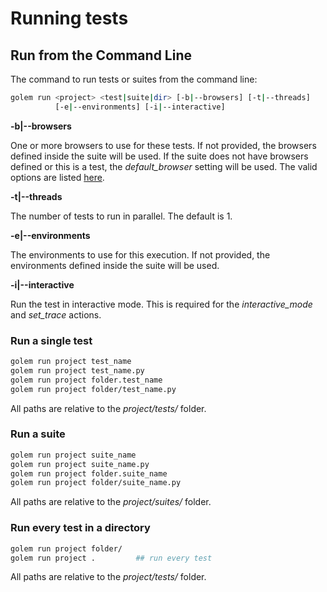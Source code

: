 Running tests
==================================================

## Run from the Command Line

The command to run tests or suites from the command line:

```bash
golem run <project> <test|suite|dir> [-b|--browsers] [-t|--threads]
          [-e|--environments] [-i|--interactive]
```

**-b|--browsers**

One or more browsers to use for these tests.
If not provided, the browsers defined inside the suite will be used.
If the suite does not have browsers defined or this is a test, the *default_browser* setting will be used.
The valid options are listed [here](browsers.html#specifying-the-browser-for-a-test).

**-t|--threads**

The number of tests to run in parallel. The default is 1.

**-e|--environments**

The environments to use for this execution.
If not provided, the environments defined inside the suite will be used.

**-i|--interactive**

Run the test in interactive mode.
This is required for the *interactive_mode* and *set_trace* actions.


### Run a single test

```bash
golem run project test_name
golem run project test_name.py
golem run project folder.test_name
golem run project folder/test_name.py
```

All paths are relative to the *project/tests/* folder.

### Run a suite

```bash
golem run project suite_name
golem run project suite_name.py
golem run project folder.suite_name
golem run project folder/suite_name.py
```

All paths are relative to the *project/suites/* folder.

### Run every test in a directory

```bash
golem run project folder/
golem run project .         ## run every test
```

All paths are relative to the *project/tests/* folder.